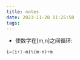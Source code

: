 ```yaml
---
title: notes
date: 2023-11-28 11:25:50
tags:
---
```


* 使数字在[m,n]之间循环:

``` py
i=(i+1-m)%(m-n)+m
```
